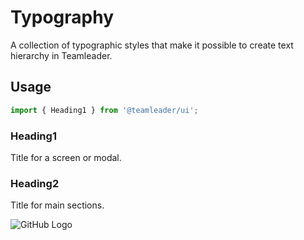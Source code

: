 # Typography
A collection of typographic styles that make it possible to create text hierarchy in Teamleader.

## Usage
```javascript
import { Heading1 } from '@teamleader/ui';
```

<!-- STORY -->

### Heading1
Title for a screen or modal.

### Heading2
Title for main sections.

![GitHub Logo](http://via.placeholder.com/350x150)
